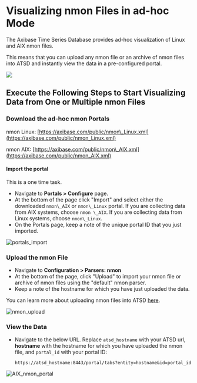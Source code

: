 # Visualizing nmon Files in ad-hoc Mode

The Axibase Time Series Database provides ad-hoc visualization of Linux and AIX nmon files.

This means that you can upload any nmon file or an archive of nmon files into ATSD and instantly view the data in a pre-configured portal.

![](./resources/nmon_adhoc_process.gif)

## Execute the Following Steps to Start Visualizing Data from One or Multiple nmon Files

### Download the ad-hoc nmon Portals

nmon Linux:
[https://axibase.com/public/nmon\_Linux.xml](https://axibase.com/public/nmon_Linux.xml)

nmon AIX:
[https://axibase.com/public/nmon\_AIX.xml](https://axibase.com/public/nmon_AIX.xml)

#### Import the portal

This is a one time task.

* Navigate to **Portals > Configure** page.
* At the bottom of the page click "Import" and select either the downloaded `nmon\_AIX` or `nmon\_Linux` portal. If you are collecting data from AIX systems, choose `nmon \_AIX`. If you are collecting data from Linux systems, choose `nmon\_Linux`.
* On the Portals page, keep a note of the unique portal ID that you just imported.

![portals\_import](./resources/portals_import.png)

### Upload the nmon File

* Navigate to **Configuration > Parsers: nmon**
* At the bottom of the page, click "Upload" to import your nmon file or archive of nmon files using the "default" nmon parser.
* Keep a note of the hostname for which you have just uploaded the data.

You can learn more about uploading nmon files into ATSD
[here](https://axibase.com/products/axibase-time-series-database/writing-data/nmon/file-upload/).

![](./resources/nmon_upload1.png "nmon_upload")

### View the Data

* Navigate to the below URL. Replace `atsd_hostname` with your ATSD url, **hostname** with the hostname for which you have uploaded the nmon file, and `portal_id` with your portal ID:

    `https://atsd_hostname:8443/portal/tabs?entity=hostname&id=portal_id`

![](./resources/AIX_nmon_portal1.png "AIX_nmon_portal")
